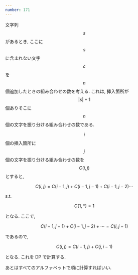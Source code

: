 ```yaml
---
number: 171
---
```

文字列 $$ s $$ があるとき, ここに $$ s $$ に含まれない文字 $$ c $$ を $$ n $$ 個追加したときの組み合わせの数を考える. これは, 挿入箇所が $$ \lvert s \rvert + 1 $$ 個ありそこに $$ n $$ 個の文字を振り分ける組み合わせの数である.

$$ i $$ 個の挿入箇所に $$ j $$ 個の文字を振り分ける組み合わせの数を $$ C(i, j) $$ とすると,

$$
C(i, j) = C(i - 1, j) + C(i - 1, j - 1) + C(i - 1, j - 2)\cdots
$$

s.t.

$$
C(1, *) = 1
$$

となる. ここで,

$$
C(i - 1, j - 1) + C(i - 1, j - 2) + \cdots = C(i, j - 1)
$$

であるので,

$$
C(i, j) = C(i - 1, j) + C(j, i - 1)
$$

となる. これを DP で計算する.

あとはすべてのアルファベットで順に計算すればいい.
